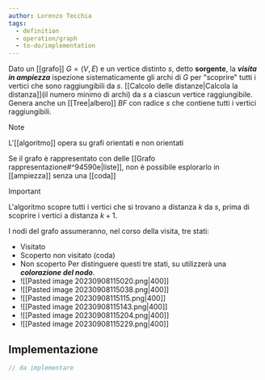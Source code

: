 ```yaml
---
author: Lorenzo Tecchia
tags:
  - definition
  - operation/graph
  - to-do/implementation
---
```

Dato un [[grafo]] $G = (V,E)$ e un vertice distinto $s$, detto **sorgente**, la ***visita in ampiezza*** ispezione sistematicamente gli archi di $G$ per "scoprire" tutti i vertici che sono raggiungibili da $s$.
[[Calcolo delle distanze|Calcola la distanza]](il numero minimo di archi) da $s$ a ciascun vertice raggiungibile.
Genera anche un [[Tree|albero]] $BF$ con radice $s$ che contiene tutti i vertici raggiungibili.

>[!note] 
> L'[[algoritmo]] opera su grafi orientati e non orientati

Se il grafo è rappresentato con delle [[Grafo rappresentazione#^94590e|liste]], non è possibile esplorarlo in [[ampiezza]] senza una [[coda]]

>[!important] 
> L'algoritmo scopre tutti i vertici che si trovano a distanza $k$ da $s$, prima di scoprire i vertici a distanza $k+1$. 

I nodi del grafo assumeranno, nel corso della visita, tre stati:
- Visitato  
- Scoperto non visitato (coda)
- Non scoperto
Per distinguere questi tre stati, su utilizzerà una ***colorazione del nodo***.
- ![[Pasted image 20230908115020.png|400]]
- ![[Pasted image 20230908115038.png|400]]
- ![[Pasted image 20230908115115.png|400]]
- ![[Pasted image 20230908115143.png|400]]
- ![[Pasted image 20230908115204.png|400]]
- ![[Pasted image 20230908115229.png|400]]


## Implementazione
```C
// da implementare
```
